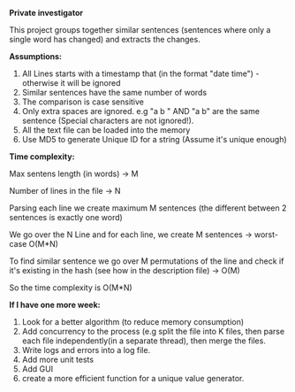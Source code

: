 **Private investigator**

This project groups together similar sentences (sentences where only a single word has
changed) and extracts the changes.


**Assumptions:**

1) All Lines starts with a timestamp that (in the format "date time") - otherwise it will be ignored
2) Similar sentences have the same number of words
3) The comparison is case sensitive
4) Only extra spaces are ignored. e.g  "a     b   "  AND "a b" are the same sentence (Special characters are not ignored!).
5) All the text file can be loaded into the memory
6) Use MD5 to generate Unique ID for a string (Assume it's unique enough)

**Time complexity:**

Max sentens length (in words) -> M

Number of lines in the file  -> N

Parsing each line we create maximum M sentences (the different between 2 sentences is exactly one word)

We go over the N Line and for each line, we create M sentences -> worst-case  O(M*N)

To find similar sentence we go over M permutations of the line and check if it's existing in the hash (see how in the description file) -> O(M)

So the time complexity is O(M*N)


**If I have one more week:**

1) Look for a better algorithm (to reduce memory consumption)
2) Add concurrency to the process (e.g split the file into K files, then parse each file independently(in a separate thread),  then merge the files.
3) Write logs and errors into a log file.
4) Add more unit tests
5) Add GUI
6) create a more efficient function for a unique value generator.

